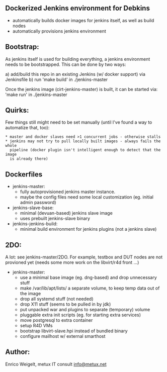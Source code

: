 
Dockerized Jenkins environment for Debkins
------------------------------------------

* automatically builds docker images for jenkins itself, as well as build nodes
* automatically provisions jenkins environment

Bootstrap:
----------

As jenkins itself is used for building everything, a jenkins environment needs
to be bootstrapped. This can be done by two ways:

a) add/build this repo in an existing Jenkins (w/ docker support) via Jenkinsfile
b) run 'make build' in ./jenkins-master

Once the jenkins image (cirt-jenkins-master) is built, it can be started via:
   'make run' in ./jenkins-master

Quirks:
-------

Few things still might need to be set manually (until I've found a way to automatize
that, too):

    * master and docker slaves need >1 concurrent jobs - otherwise stalls
    * jenkins may not try to pull locally built images - always fails the whole
      pipeline (docker plugin isn't intelligent enough to detect that the image
      is already there)

Dockerfiles
-----------

* jenkins-master:
    * fully autoprovisioned jenkins master instance.
    * maybe the config files need some local customization (eg. initial admin password)
* jenkins-slave-base:
    * minimal (devuan-based) jenkins slave image
    * uses prebuilt jenkins-slave binary
* jenkins-jenkins-build:
    * minimal build environment for jenkins plugins (not a jenkins slave)

2DO:
----

A lot: see jenkins-master/2DO. For example, testbox and DUT nodes are not
provioned yet (needs some more work on the libvirt/r4d front ...)

* jenkins-master:
    * use a minimal base image (eg. dng-based) and drop unnecessary stuff
    * make /var/lib/apt/lists/ a separate volume, to keep temp data out of the image
    * drop all systemd stuff (not needed)
    * drop X11 stuff (seems to be pulled in by jdk)
    * put unpacked war and plugins to separate (temporary) volume
    * pluggable extra init scripts (eg. for starting extra services)
    * move postgresql to extra container
    * setup R4D VMs
    * bootstrap libvirt-slave.hpi instead of bundled binary
    * configure mailhost w/ external smarthost

Author:
--------

Enrico Weigelt, metux IT consult <info@metux.net>
